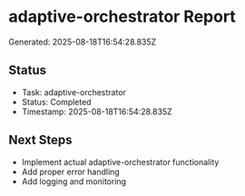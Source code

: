 # adaptive-orchestrator Report

Generated: 2025-08-18T16:54:28.835Z

## Status
- Task: adaptive-orchestrator
- Status: Completed
- Timestamp: 2025-08-18T16:54:28.835Z

## Next Steps
- Implement actual adaptive-orchestrator functionality
- Add proper error handling
- Add logging and monitoring
